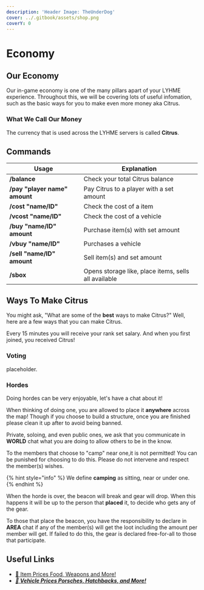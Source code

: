 ```yaml
---
description: 'Header Image: TheUnderDog'
cover: ../.gitbook/assets/shop.png
coverY: 0
---
```


# Economy

## Our Economy <a href="#our-economy" id="our-economy"></a>

Our in-game economy is one of the many pillars apart of your LYHME experience. Throughout this, we will be covering lots of useful infomation, such as the basic ways for you to make even more money aka Citrus.

### What We Call Our Money <a href="#what-we-call-our-money" id="what-we-call-our-money"></a>

The currency that is used across the LYHME servers is called **Citrus**.

## Commands

| Usage                         | Explanation                                          |
| ----------------------------- | ---------------------------------------------------- |
| **/balance**                  | Check your total Citrus balance                      |
| **/pay "player name" amount** | Pay Citrus to a player with a set amount             |
| **/cost "name/ID"**           | Check the cost of a item                             |
| **/vcost "name/ID"**          | Check the cost of a vehicle                          |
| **/buy "name/ID" amount**     | Purchase item(s) with set amount                     |
| **/vbuy "name/ID"**           | Purchases a vehicle                                  |
| **/sell "name/ID" amount**    | Sell item(s) and set amount                          |
| **/sbox**                     | Opens storage like, place items, sells all available |

## Ways To Make Citrus

You might ask, "What are some of the **best** ways to make Citrus?" Well, here are a few ways that you can make Citrus.

Every 15 minutes you will receive your rank set salary. And when you first joined, you received Citrus!

### Voting

placeholder.

### Hordes

Doing hordes can be very enjoyable, let's have a chat about it!

When thinking of doing one, you are allowed to place it **anywhere** across the map! Though if you choose to build a structure, once you are finished please clean it up after to avoid being banned.

Private, soloing, and even public ones, we ask that you communicate in **WORLD** chat what you are doing to allow others to be in the know.

To the members that choose to "camp" near one,it is not permitted! You can be punished for choosing to do this. Please do not intervene and respect the member(s) wishes.

{% hint style="info" %}
We define **camping** as sitting, near or under one.
{% endhint %}

When the horde is over, the beacon will break and gear will drop. When this happens it will be up to the person that **placed** it, to decide who gets any of the gear.

To those that place the beacon, you have the responsibility to declare in **AREA** chat if any of the member(s) will get the loot including the amount per member will get. If failed to do this, the gear is declared free-for-all to those that participate.



## Useful Links

* [🔫 Item Prices Food, Weapons and More!](https://lyhme.gg/items.php?p=us)
* __[_🚙 Vehicle Prices Porsches, Hatchbacks, and More!_](https://lyhme.gg/cars.php?p=us)__
